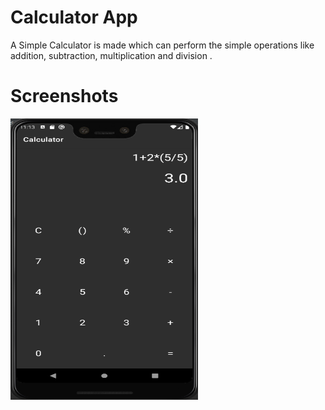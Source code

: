 # Calculator App 
A Simple Calculator is made which can perform the simple operations like addition, subtraction, multiplication and division .


# Screenshots
<img src="https://github.com/Soumili-Ghosh3/Calculator/blob/master/app/Screenshots/Calculator_pic.PNG" width="300" height="450">
